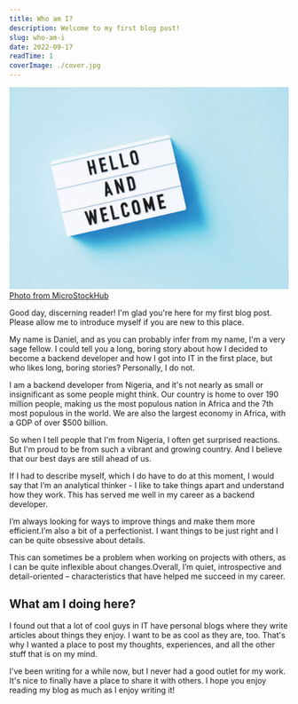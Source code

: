 ```yaml
---
title: Who am I?
description: Welcome to my first blog post!
slug: who-am-i
date: 2022-09-17
readTime: 1
coverImage: ./cover.jpg
---
```


![Alt text here](./cover.jpg)
[Photo from MicroStockHub](https://www.istockphoto.com/)


Good day, discerning reader! I'm glad you're here for my first blog post. Please allow me to introduce myself if you are new to this place. 

My name is Daniel, and as you can probably infer from my name, I'm a very sage fellow. I could tell you a long, boring story about how I decided to become a backend developer and how I got into IT in the first place, but who likes long, boring stories? Personally, I do not.

I am a backend developer from Nigeria, and it's not nearly as small or insignificant as some people might think. Our country is home to over 190 million people, making us the most populous nation in Africa and the 7th most populous in the world. We are also the largest economy in Africa, with a GDP of over $500 billion.

So when I tell people that I'm from Nigeria, I often get surprised reactions. But I'm proud to be from such a vibrant and growing country. And I believe that our best days are still ahead of us.

If I had to describe myself, which I do have to do at this moment, I would say that I’m an analytical thinker - I like to take things apart and understand how they work. This has served me well in my career as a backend developer.

I’m always looking for ways to improve things and make them more efficient.I’m also a bit of a perfectionist. I want things to be just right and I can be quite obsessive about details. 

This can sometimes be a problem when working on projects with others, as I can be quite inflexible about changes.Overall, I’m quiet, introspective and detail-oriented – characteristics that have helped me succeed in my career.


## What am I doing here?

I found out that a lot of cool guys in IT have personal blogs where they write articles about things they enjoy. I want to be as cool as they are, too. That's why I wanted a place to post my thoughts, experiences, and all the other stuff that is on my mind.

I've been writing for a while now, but I never had a good outlet for my work. It's nice to finally have a place to share it with others. I hope you enjoy reading my blog as much as I enjoy writing it!

